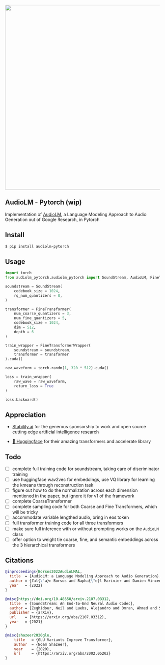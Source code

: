 <img src="./audiolm.png" width="600px"></img>

## AudioLM - Pytorch (wip)

Implementation of <a href="https://google-research.github.io/seanet/audiolm/examples/">AudioLM</a>, a Language Modeling Approach to Audio Generation out of Google Research, in Pytorch

## Install

```bash
$ pip install audiolm-pytorch
```

## Usage

```python
import torch
from audiolm_pytorch.audiolm_pytorch import SoundStream, AudioLM, FineTransformer, FineTransformerWrapper

soundstream = SoundStream(
    codebook_size = 1024,
    rq_num_quantizers = 8,
)

transformer = FineTransformer(
    num_coarse_quantizers = 3,
    num_fine_quantizers = 5,
    codebook_size = 1024,
    dim = 512,
    depth = 6
)

train_wrapper = FineTransformerWrapper(
    soundstream = soundstream,
    transformer = transformer
).cuda()

raw_waveform = torch.randn(1, 320 * 512).cuda()

loss = train_wrapper(
    raw_wave = raw_waveform,
    return_loss = True
)

loss.backward()
```

## Appreciation

- <a href="https://stability.ai/">Stability.ai</a> for the generous sponsorship to work and open source cutting edge artificial intelligence research

- <a href="https://huggingface.co/">🤗 Huggingface</a> for their amazing transformers and accelerate library

## Todo

- [ ] complete full training code for soundstream, taking care of discriminator training
- [ ] use huggingface wav2vec for embeddings, use VQ library for learning the kmeans through reconstruction task
- [ ] figure out how to do the normalization across each dimension mentioned in the paper, but ignore it for v1 of the framework
- [ ] complete CoarseTransformer
- [ ] complete sampling code for both Coarse and Fine Transformers, which will be tricky
- [ ] accommodate variable lengthed audio, bring in eos token
- [ ] full transformer training code for all three transformers
- [ ] make sure full inference with or without prompting works on the `AudioLM` class
- [ ] offer option to weight tie coarse, fine, and semantic embeddings across the 3 hierarchical transformers

## Citations

```bibtex
@inproceedings{Borsos2022AudioLMAL,
  title  = {AudioLM: a Language Modeling Approach to Audio Generation},
  author = {Zal{\'a}n Borsos and Rapha{\"e}l Marinier and Damien Vincent and Eugene Kharitonov and Olivier Pietquin and Matthew Sharifi and Olivier Teboul and David Grangier and Marco Tagliasacchi and Neil Zeghidour},
  year   = {2022}
}
```

```bibtex
@misc{https://doi.org/10.48550/arxiv.2107.03312,
  title  = {SoundStream: An End-to-End Neural Audio Codec},
  author = {Zeghidour, Neil and Luebs, Alejandro and Omran, Ahmed and Skoglund, Jan and Tagliasacchi, Marco},
  publisher = {arXiv},
  url    = {https://arxiv.org/abs/2107.03312},
  year   = {2021}
}
```

```bibtex
@misc{shazeer2020glu,
    title   = {GLU Variants Improve Transformer},
    author  = {Noam Shazeer},
    year    = {2020},
    url     = {https://arxiv.org/abs/2002.05202}
}
```
